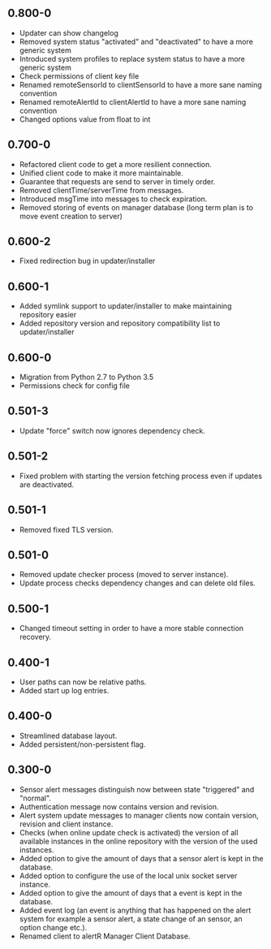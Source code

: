 ## 0.800-0

* Updater can show changelog
* Removed system status "activated" and "deactivated" to have a more generic system
* Introduced system profiles to replace system status to have a more generic system
* Check permissions of client key file
* Renamed remoteSensorId to clientSensorId to have a more sane naming convention
* Renamed remoteAlertId to clientAlertId to have a more sane naming convention
* Changed options value from float to int

## 0.700-0

* Refactored client code to get a more resilient connection.
* Unified client code to make it more maintainable.
* Guarantee that requests are send to server in timely order.
* Removed clientTime/serverTime from messages.
* Introduced msgTime into messages to check expiration.
* Removed storing of events on manager database (long term plan is to move event creation to server)

## 0.600-2

* Fixed redirection bug in updater/installer

## 0.600-1

* Added symlink support to updater/installer to make maintaining repository easier
* Added repository version and repository compatibility list to updater/installer 

## 0.600-0

* Migration from Python 2.7 to Python 3.5
* Permissions check for config file

## 0.501-3

* Update "force" switch now ignores dependency check.

## 0.501-2

* Fixed problem with starting the version fetching process even if updates are deactivated.

## 0.501-1

* Removed fixed TLS version.

## 0.501-0

* Removed update checker process (moved to server instance).
* Update process checks dependency changes and can delete old files.

## 0.500-1

* Changed timeout setting in order to have a more stable connection recovery.

## 0.400-1

* User paths can now be relative paths.
* Added start up log entries.

## 0.400-0

* Streamlined database layout.
* Added persistent/non-persistent flag.

## 0.300-0

* Sensor alert messages distinguish now between state "triggered" and "normal".
* Authentication message now contains version and revision.
* Alert system update messages to manager clients now contain version, revision and client instance.
* Checks (when online update check is activated) the version of all available instances in the online repository with the version of the used instances.
* Added option to give the amount of days that a sensor alert is kept in the database.
* Added option to configure the use of the local unix socket server instance.
* Added option to give the amount of days that a event is kept in the database.
* Added event log (an event is anything that has happened on the alert system for example a sensor alert, a state change of an sensor, an option change etc.).
* Renamed client to alertR Manager Client Database.
